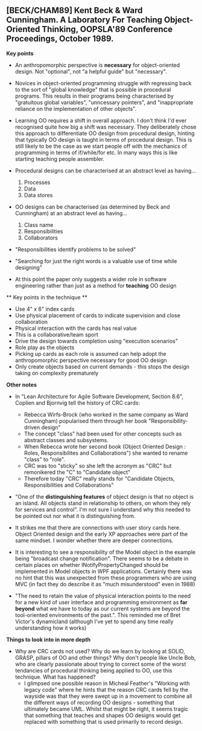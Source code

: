 ## [BECK/CHAM89] Kent Beck & Ward Cunningham. A Laboratory For Teaching Object-Oriented Thinking, OOPSLA'89 Conference Proceedings, October 1989.

**Key points**

* An anthropomorphic perspective is **necessary** for object-oriented design. Not "optional", not "a helpful guide" but "necessary".

* Novices in object-oriented programming struggle with regressing back to the sort of "global knowledge" that is possible in procedural programs. This results in their programs being characterised by "gratuitous global variables", "unncessary pointers", and "inappropriate reliance on the implementation of other objects". 

* Learning OO requires a shift in overall approach. I don't think I'd ever recognised quite how big a shift was necessary. They deliberately chose this approach to differentiate OO design from procedural design, hinting that typically OO design is taught in terms of procedural design. This is still likely to be the case as we start people off with the mechanics of programming in terms of if/while/for etc. In many ways this is like starting teaching people assembler.

* Procedural designs can be characterised at an abstract level as having...
    1. Processes
    2. Data
    3. Data stores

* OO designs can be characterised (as determined by Beck and Cunningham) at an abstract level as having...
    1. Class name
    2. Responsibilities
    3. Collaborators

* "Responsibilities identify problems to be solved"

* "Searching for just the right words is a valuable use of time while designing"

* At this point the paper only suggests a wider role in software engineering rather than just as a method for **teaching** OO design


** Key points in the technique **
* Use 4" x 6" index cards
* Use physical placement of cards to indicate supervision and close collaboration
* Physical interaction with the cards has real value 
* This is a collaborative/team sport
* Drive the design towards completion using "execution scenarios"
* Role play as the objects
* Picking up cards as each role is assumed can help adopt the anthropomorphic perspective necessary for good OO design
* Only create objects based on current demands - this stops the design taking on complexity prematurely


**Other notes**
* In "Lean Architecture for Agile Software Development, Section 8.6", Coplien and Bjornvig tell the history of CRC cards:
    * Rebecca Wirfs-Brock (who worked in the same company as Ward Cunningham) popularised them through her book "Responsibility-driven design"
    * The concept "class" had been used for other concepts such as abstract classes and subsystems.
    * When Rebecca wrote her second book (Object Oriented Design : Roles, Responsibilites and Collaborations") she wanted to rename "class" to "role". 
    * CRC was too "sticky" so she left the acronym as "CRC" but remonikered the "C" to "Candidate object"
    * Therefore today "CRC" really stands for "Candidate Objects, Responsibilities and Collaborations"

* "One of the **distinguishing features** of object design is that no object is an island. All objects stand in relationship to others, on whom they rely for services and control". I'm not sure I understand why this needed to be pointed out nor what it is distinguishing from.

* It strikes me that there are connections with user story cards here. Object Oriented design and the early XP approaches were part of the same mindset. I wonder whether there are deeper connections. 

* It is interesting to see a responsibility of the Model object in the example being "broadcast change notification". There seems to be a debate in certain places on whether INotifyPropertyChanged should be implemented in Model objects in WPF applications. Certainly there was no hint that this was unexpected from these programmers who are using MVC (in fact they do describe it as "much misunderstood" even in 1988)

* "The need to retain the value of physical interaction points to the need for a new kind of user interface and programming environment as **far beyond** what we have to today as our current systems are beyond the tool-oriented environments of the past.". This reminded me of Bret Victor's dynamicland (although I've yet to spend any time really understanding how it works)

**Things to look into in more depth**
* Why are CRC cards not used? Why do we learn by looking at SOLID, GRASP, pillars of OO and other things? Why don't people like Uncle Bob, who are clearly passionate about trying to correct some of the worst tendancies of procedural thinking being applied to OO, use this technique. What has happened?
    * I glimpsed one possible reason in Micheal Feather's "Working with legacy code" where he hints that the reason CRC cards fell by the wayside was that they were swept up in a movement to combine all the different ways of recording OO designs - something that ultimately became UML. Whilst that might be right, it seems tragic that something that teaches and shapes OO designs would get replaced with something that is used primarily to record design.